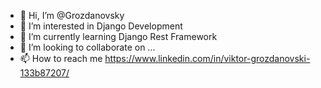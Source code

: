 - 👋 Hi, I’m @Grozdanovsky
- 👀 I’m interested in Django Development
- 🌱 I’m currently learning Django Rest Framework
- 💞️ I’m looking to collaborate on ...
- 📫 How to reach me https://www.linkedin.com/in/viktor-grozdanovski-133b87207/

<!---
Grozdanovsky/Grozdanovsky is a ✨ special ✨ repository because its `README.md` (this file) appears on your GitHub profile.
You can click the Preview link to take a look at your changes.
--->
